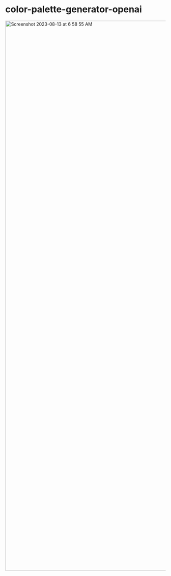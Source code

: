 # color-palette-generator-openai

<img width="1728" alt="Screenshot 2023-08-13 at 6 58 55 AM" src="https://github.com/taylor-ortiz/color-palette-generator-openai/assets/20494753/86eb7654-2154-45ef-93cf-03caa07125a4">
